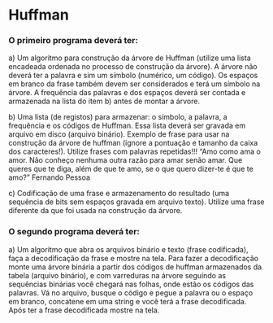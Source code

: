 # Huffman

### O primeiro programa deverá ter:
a) Um algoritmo para construção da árvore de Huffman (utilize uma lista encadeada
ordenada no processo de construção da árvore). A árvore não deverá ter a palavra e sim
um símbolo (numérico, um código). Os espaços em branco da frase também devem ser
considerados e terá um símbolo na árvore. A frequência das palavras e dos espaços
deverá ser contada e armazenada na lista do item b) antes de montar a árvore.

b) Uma lista (de registos) para armazenar: o símbolo, a palavra, a frequência e os códigos
de Huffman. Essa lista deverá ser gravada em arquivo em disco (arquivo binário).
Exemplo de frase para usar na construção da árvore de huffman (ignore a pontuação e
tamanho da caixa dos caracteres!). Utilize frases com palavras repetidas!!!
“Amo como ama o amor. Não conheço nenhuma outra razão para amar senão amar.
Que queres que te diga, além de que te amo, se o que quero dizer-te é que te
amo?” Fernando Pessoa

c) Codificação de uma frase e armazenamento do resultado (uma sequência de bits sem
espaços gravada em arquivo texto). Utilize uma frase diferente da que foi usada na
construção da árvore.

### O segundo programa deverá ter:
a) Um algoritmo que abra os arquivos binário e texto (frase codificada), faça a decodificação
da frase e mostre na tela. Para fazer a decodificação monte uma árvore binária a partir
dos códigos de huffman armazenados da tabela (arquivo binário), e com varreduras na
árvore seguindo as sequências binárias você chegará nas folhas, onde estão os códigos
das palavras. Vá no arquivo, busque o código e pegue a palavra ou o espaço em branco,
concatene em uma string e você terá a frase decodificada. Após ter a frase decodificada
mostre na tela.
